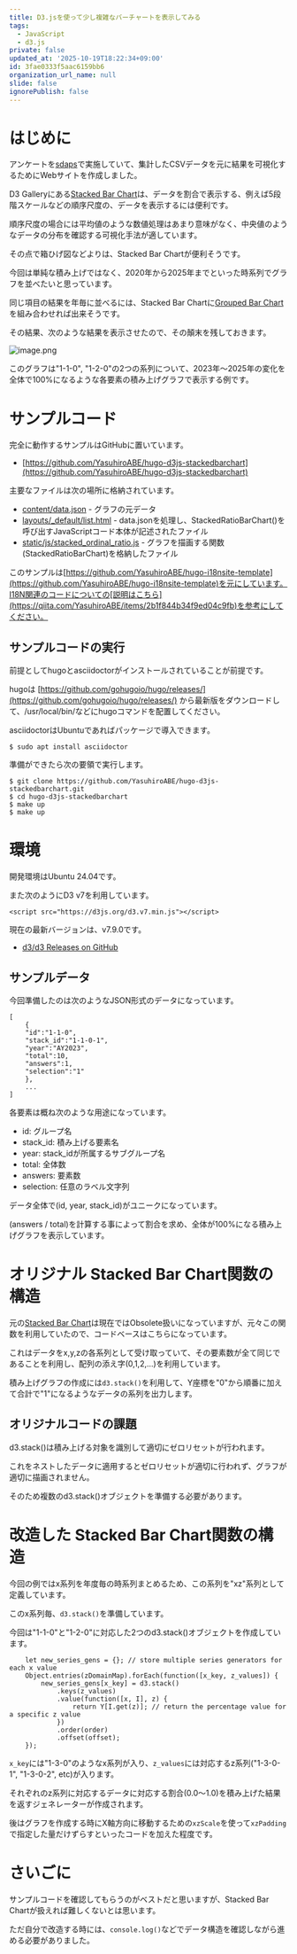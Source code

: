 ```yaml
---
title: D3.jsを使って少し複雑なバーチャートを表示してみる
tags:
  - JavaScript
  - d3.js
private: false
updated_at: '2025-10-19T18:22:34+09:00'
id: 3fae0333f5aac6159bb6
organization_url_name: null
slide: false
ignorePublish: false
---
```

# はじめに

アンケートを[sdaps](https://sdaps.org/)で実施していて、集計したCSVデータを元に結果を可視化するためにWebサイトを作成しました。

D3 Galleryにある[Stacked Bar Chart](https://observablehq.com/@d3/stacked-bar-chart)は、データを割合で表示する、例えば5段階スケールなどの順序尺度の、データを表示するには便利です。

順序尺度の場合には平均値のような数値処理はあまり意味がなく、中央値のようなデータの分布を確認する可視化手法が適しています。

その点で箱ひげ図などよりは、Stacked Bar Chartが便利そうです。

今回は単純な積み上げではなく、2020年から2025年までといった時系列でグラフを並べたいと思っています。

同じ項目の結果を年毎に並べるには、Stacked Bar Chartに[Grouped Bar Chart](https://observablehq.com/@d3/grouped-bar-chart)を組み合わせれば出来そうです。

その結果、次のような結果を表示させたので、その顛末を残しておきます。

![image.png](https://qiita-image-store.s3.ap-northeast-1.amazonaws.com/0/78296/e18d051c-1531-4673-9e6c-e2bcfa1700f0.png)

このグラフは"1-1-0", "1-2-0"の2つの系列について、2023年〜2025年の変化を全体で100%になるような各要素の積み上げグラフで表示する例です。

# サンプルコード

完全に動作するサンプルはGitHubに置いています。

* [https://github.com/YasuhiroABE/hugo-d3js-stackedbarchart](https://github.com/YasuhiroABE/hugo-d3js-stackedbarchart)

主要なファイルは次の場所に格納されています。

* [content/data.json](https://github.com/YasuhiroABE/hugo-d3js-stackedbarchart/blob/5a9d825cd39f6c2414536bd3d6af00ca09480ddd/content/data.json) - グラフの元データ
* [layouts/_default/list.html](https://github.com/YasuhiroABE/hugo-d3js-stackedbarchart/blob/5a9d825cd39f6c2414536bd3d6af00ca09480ddd/layouts/_default/list.html) - data.jsonを処理し、StackedRatioBarChart()を呼び出すJavaScriptコード本体が記述されたファイル
* [static/js/stacked_ordinal_ratio.js](https://github.com/YasuhiroABE/hugo-d3js-stackedbarchart/blob/5a9d825cd39f6c2414536bd3d6af00ca09480ddd/static/js/stacked_ordinal_ratio.js) - グラフを描画する関数(StackedRatioBarChart)を格納したファイル

このサンプルは[https://github.com/YasuhiroABE/hugo-i18nsite-template](https://github.com/YasuhiroABE/hugo-i18nsite-template)を元にしています。I18N関連のコードについての[説明はこちら](https://qiita.com/YasuhiroABE/items/2b1f844b34f9ed04c9fb)を参考にしてください。

## サンプルコードの実行

前提としてhugoとasciidoctorがインストールされていることが前提です。

hugoは [https://github.com/gohugoio/hugo/releases/](https://github.com/gohugoio/hugo/releases/) から最新版をダウンロードして、/usr/local/bin/などにhugoコマンドを配置してください。

asciidoctorはUbuntuであればパッケージで導入できます。

```bash:
$ sudo apt install asciidoctor
```

準備ができたら次の要領で実行します。

```bash:基本的な使い方
$ git clone https://github.com/YasuhiroABE/hugo-d3js-stackedbarchart.git
$ cd hugo-d3js-stackedbarchart
$ make up
$ make up
```

# 環境

開発環境はUbuntu 24.04です。

また次のようにD3 v7を利用しています。

```html:
<script src="https://d3js.org/d3.v7.min.js"></script>
```

現在の最新バージョンは、v7.9.0です。

* [d3/d3 Releases on GitHub](https://github.com/d3/d3/releases)

## サンプルデータ

今回準備したのは次のようなJSON形式のデータになっています。

```text:
[
    {
    "id":"1-1-0",
    "stack_id":"1-1-0-1",
    "year":"AY2023",
    "total":10,
    "answers":1,
    "selection":"1"
    },
    ...
]
```

各要素は概ね次のような用途になっています。

* id: グループ名
* stack_id: 積み上げる要素名
* year: stack_idが所属するサブグループ名
* total: 全体数
* answers: 要素数
* selection: 任意のラベル文字列

データ全体で(id, year, stack_id)がユニークになっています。

(answers / total)を計算する事によって割合を求め、全体が100%になる積み上げグラフを表示しています。

# オリジナル Stacked Bar Chart関数の構造

元の[Stacked Bar Chart](https://observablehq.com/@d3/stacked-bar-chart)は現在ではObsolete扱いになっていますが、元々この関数を利用していたので、コードベースはこちらになっています。

これはデータをx,y,zの各系列として受け取っていて、その要素数が全て同じであることを利用し、配列の添え字(0,1,2,...)を利用しています。

積み上げグラフの作成には``d3.stack()``を利用して、Y座標を"0"から順番に加えて合計で"1"になるようなデータの系列を出力します。

## オリジナルコードの課題

d3.stack()は積み上げる対象を識別して適切にゼロリセットが行われます。

これをネストしたデータに適用するとゼロリセットが適切に行われず、グラフが適切に描画されません。

そのため複数のd3.stack()オブジェクトを準備する必要があります。

# 改造した Stacked Bar Chart関数の構造

今回の例ではx系列を年度毎の時系列まとめるため、この系列を"xz"系列として定義しています。

このx系列毎、``d3.stack()``を準備しています。

今回は"1-1-0"と"1-2-0"に対応した2つのd3.stack()オブジェクトを作成しています。

```javascript:
    let new_series_gens = {}; // store multiple series generators for each x value
    Object.entries(zDomainMap).forEach(function([x_key, z_values]) {
        new_series_gens[x_key] = d3.stack()
            .keys(z_values)
            .value(function([x, I], z) {
                return Y[I.get(z)]; // return the percentage value for a specific z value
            })
            .order(order)
            .offset(offset);
    });
```

``x_key``には"1-3-0"のようなx系列が入り、``z_values``には対応するz系列("1-3-0-1", "1-3-0-2", etc)が入ります。

それぞれのz系列に対応するデータに対応する割合(0.0〜1.0)を積み上げた結果を返すジェネレーターが作成されます。

後はグラフを作成する時にX軸方向に移動するための``xzScale``を使って``xzPadding``で指定した量だけずらすといったコードを加えた程度です。

# さいごに

サンプルコードを確認してもらうのがベストだと思いますが、Stacked Bar Chartが扱えれば難しくないとは思います。

ただ自分で改造する時には、``console.log()``などでデータ構造を確認しながら進める必要がありました。


